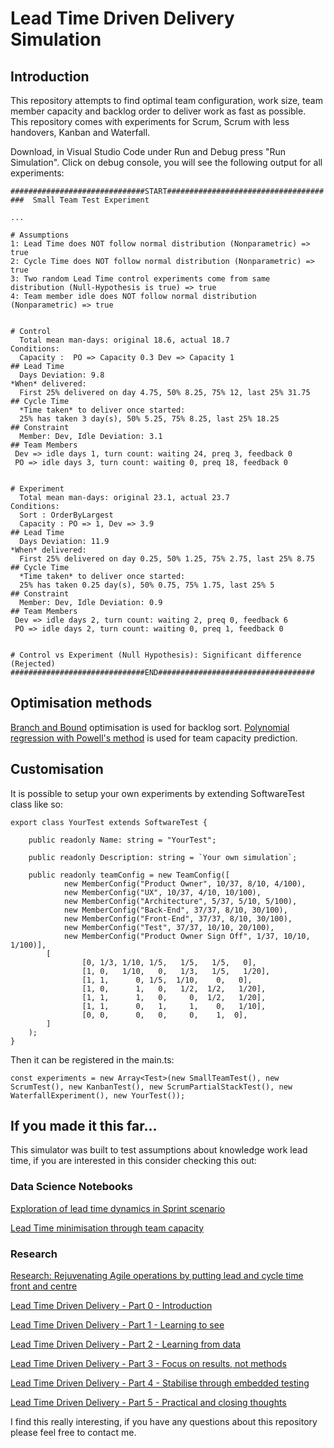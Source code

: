 # Lead Time Driven Delivery Simulation
 
## Introduction
This repository attempts to find optimal team configuration, work size, team member capacity and backlog order to deliver work as fast as possible. This repository comes with experiments for Scrum, Scrum with less handovers, Kanban and Waterfall. 

Download, in Visual Studio Code under Run and Debug press "Run Simulation". Click on debug console, you will see the following output for all experiments:
```
##############################START###################################
###  Small Team Test Experiment

...

# Assumptions
1: Lead Time does NOT follow normal distribution (Nonparametric) => true
2: Cycle Time does NOT follow normal distribution (Nonparametric) => true
3: Two random Lead Time control experiments come from same distribution (Null-Hypothesis is true) => true
4: Team member idle does NOT follow normal distribution (Nonparametric) => true
 

# Control 
  Total mean man-days: original 18.6, actual 18.7
Conditions: 
  Capacity :  PO => Capacity 0.3 Dev => Capacity 1
## Lead Time 
  Days Deviation: 9.8
*When* delivered: 
  First 25% delivered on day 4.75, 50% 8.25, 75% 12, last 25% 31.75
## Cycle Time
  *Time taken* to deliver once started: 
  25% has taken 3 day(s), 50% 5.25, 75% 8.25, last 25% 18.25
## Constraint
  Member: Dev, Idle Deviation: 3.1
## Team Members
 Dev => idle days 1, turn count: waiting 24, preq 3, feedback 0
 PO => idle days 3, turn count: waiting 0, preq 18, feedback 0


# Experiment 
  Total mean man-days: original 23.1, actual 23.7
Conditions: 
  Sort : OrderByLargest
  Capacity : PO => 1, Dev => 3.9
## Lead Time 
  Days Deviation: 11.9
*When* delivered: 
  First 25% delivered on day 0.25, 50% 1.25, 75% 2.75, last 25% 8.75
## Cycle Time
  *Time taken* to deliver once started: 
  25% has taken 0.25 day(s), 50% 0.75, 75% 1.75, last 25% 5
## Constraint
  Member: Dev, Idle Deviation: 0.9
## Team Members
 Dev => idle days 2, turn count: waiting 2, preq 0, feedback 6
 PO => idle days 2, turn count: waiting 0, preq 1, feedback 0


# Control vs Experiment (Null Hypothesis): Significant difference (Rejected)
##############################END###################################
```

## Optimisation methods
[Branch and Bound](https://github.com/zkavtaskin/Lead-Time-Driven-Delivery-Simulation/blob/master/Optimisation/Discrete/Trees.ts) optimisation is used for backlog sort. [Polynomial regression with Powell's method](https://github.com/zkavtaskin/Lead-Time-Driven-Delivery-Simulation/blob/master/Optimisation/Continuous/MemberCapacityOptimiser.ts) is used for team capacity prediction. 


## Customisation
It is possible to setup your own experiments by extending SoftwareTest class like so:

```
export class YourTest extends SoftwareTest {

    public readonly Name: string = "YourTest";

    public readonly Description: string = `Your own simulation`;

    public readonly teamConfig = new TeamConfig([
            new MemberConfig("Product Owner", 10/37, 8/10, 4/100),
            new MemberConfig("UX", 10/37, 4/10, 10/100),
            new MemberConfig("Architecture", 5/37, 5/10, 5/100),
            new MemberConfig("Back-End", 37/37, 8/10, 30/100),
            new MemberConfig("Front-End", 37/37, 8/10, 30/100),
            new MemberConfig("Test", 37/37, 10/10, 20/100),
            new MemberConfig("Product Owner Sign Off", 1/37, 10/10, 1/100)],
        [
                [0, 1/3, 1/10, 1/5,   1/5,   1/5,   0],
                [1, 0,   1/10,   0,   1/3,   1/5,   1/20],
                [1, 1,      0, 1/5,  1/10,    0,   0],
                [1, 0,      1,   0,   1/2,  1/2,   1/20],
                [1, 1,      1,   0,     0,  1/2,   1/20],
                [1, 1,      0,   1,     1,    0,   1/10],
                [0, 0,      0,   0,     0,    1,  0],
        ]
    );
}
```
Then it can be registered in the main.ts:
```
const experiments = new Array<Test>(new SmallTeamTest(), new ScrumTest(), new KanbanTest(), new ScrumPartialStackTest(), new WaterfallExperiment(), new YourTest());
```

## If you made it this far... 
This simulator was built to test assumptions about knowledge work lead time, if you are interested in this consider checking this out:

### Data Science Notebooks

[Exploration of lead time dynamics in Sprint scenario](https://github.com/zkavtaskin/Lead-Time-Driven-Delivery-Simulation/blob/master/Notebook/LeadTimeDynamics.ipynb)

[Lead Time minimisation through team capacity](https://github.com/zkavtaskin/Lead-Time-Driven-Delivery-Simulation/blob/master/Notebook/LeadTimeCapacityMinimisation.ipynb)

### Research

[Research: Rejuvenating Agile operations by putting lead and cycle time front and centre](https://zankavtaskin.medium.com/rejuvenating-agile-operations-by-putting-lead-and-cycle-time-front-and-centre-6a6b52af0b53)

[Lead Time Driven Delivery - Part 0 - Introduction](http://www.zankavtaskin.com/2020/09/lead-time-driven-delivery-introduction.html)

[Lead Time Driven Delivery - Part 1 - Learning to see](http://www.zankavtaskin.com/2020/01/applied-software-delivery-system.html)

[Lead Time Driven Delivery - Part 2 - Learning from data](http://www.zankavtaskin.com/2020/03/lead-time-driven-delivery-metrics.html)

[Lead Time Driven Delivery - Part 3 - Focus on results, not methods](http://www.zankavtaskin.com/2020/08/lead-time-driven-delivery-focus-on.html)

[Lead Time Driven Delivery - Part 4 - Stabilise through embedded testing](http://www.zankavtaskin.com/2020/09/lead-time-driven-delivery-stabilise-and.html)

[Lead Time Driven Delivery - Part 5 -  Practical and closing thoughts](http://www.zankavtaskin.com/2020/09/lead-time-driven-delivery-practical-and.html)



I find this really interesting, if you have any questions about this repository please feel free to contact me. 


